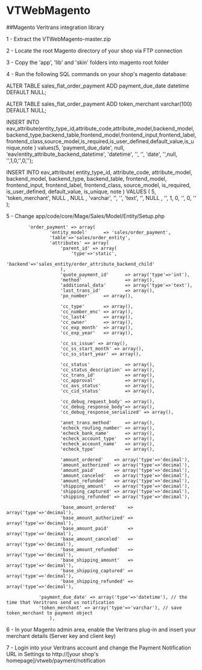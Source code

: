 VTWebMagento
==============

##Magento Veritrans integration library

1 - Extract the VTWebMagento-master.zip 

2 - Locate the root Magento directory of your shop via FTP connection

3 - Copy the 'app', 'lib' and 'skin' folders into magento root folder

4 - Run the following SQL commands on your shop's magento database:

ALTER TABLE sales_flat_order_payment ADD payment_due_date datetime DEFAULT NULL; 

ALTER TABLE sales_flat_order_payment ADD token_merchant varchar(100) DEFAULT NULL; 

INSERT INTO eav_attribute(entity_type_id,attribute_code,attribute_model,backend_model,backend_type,backend_table,frontend_model,frontend_input,frontend_label,frontend_class,source_model,is_required,is_user_defined,default_value,is_unique,note ) values(5, 'payment_due_date', null, 'eav/entity_attribute_backend_datetime', 'datetime', '', '', 'date', '',null, '',1,0,'',0,'');

INSERT INTO eav_attribute( entity_type_id, attribute_code, attribute_model, backend_model, backend_type, backend_table, frontend_model, frontend_input, frontend_label, frontend_class, source_model, is_required, is_user_defined, default_value, is_unique, note ) VALUES ( 5, 'token_merchant', NULL , NULL , 'varchar', '', '', 'text', '', NULL , '', 1, 0, '', 0, '' );


5 - Change app/code/core/Mage/Sales/Model/Entity/Setup.php

```
		'order_payment' => array(
                'entity_model'      => 'sales/order_payment',
                'table'=>'sales/order_entity',
                'attributes' => array(
                    'parent_id' => array(
                        'type'=>'static',
                        'backend'=>'sales_entity/order_attribute_backend_child'
                    ),
                    'quote_payment_id'      => array('type'=>'int'),
                    'method'                => array(),
                    'additional_data'       => array('type'=>'text'),
                    'last_trans_id'         => array(),
                    'po_number'     => array(),

                    'cc_type'       => array(),
                    'cc_number_enc' => array(),
                    'cc_last4'      => array(),
                    'cc_owner'      => array(),
                    'cc_exp_month'  => array(),
                    'cc_exp_year'   => array(),

                    'cc_ss_issue' => array(),
                    'cc_ss_start_month' => array(),
                    'cc_ss_start_year' => array(),

                    'cc_status'             => array(),
                    'cc_status_description' => array(),
                    'cc_trans_id'           => array(),
                    'cc_approval'           => array(),
                    'cc_avs_status'         => array(),
                    'cc_cid_status'         => array(),

                    'cc_debug_request_body' => array(),
                    'cc_debug_response_body'=> array(),
                    'cc_debug_response_serialized' => array(),

                    'anet_trans_method'     => array(),
                    'echeck_routing_number' => array(),
                    'echeck_bank_name'      => array(),
                    'echeck_account_type'   => array(),
                    'echeck_account_name'   => array(),
                    'echeck_type'           => array(),

                    'amount_ordered'    => array('type'=>'decimal'),
                    'amount_authorized' => array('type'=>'decimal'),
                    'amount_paid'       => array('type'=>'decimal'),
                    'amount_canceled'   => array('type'=>'decimal'),
                    'amount_refunded'   => array('type'=>'decimal'),
                    'shipping_amount'   => array('type'=>'decimal'),
                    'shipping_captured' => array('type'=>'decimal'),
                    'shipping_refunded' => array('type'=>'decimal'),

                    'base_amount_ordered'    => array('type'=>'decimal'),
                    'base_amount_authorized' => array('type'=>'decimal'),
                    'base_amount_paid'       => array('type'=>'decimal'),
                    'base_amount_canceled'   => array('type'=>'decimal'),
                    'base_amount_refunded'   => array('type'=>'decimal'),
                    'base_shipping_amount'   => array('type'=>'decimal'),
                    'base_shipping_captured' => array('type'=>'decimal'),
                    'base_shipping_refunded' => array('type'=>'decimal'),
		    
		    'payment_due_date' => array('type'=>'datetime'), // the time that Veritrans send us notification
		    'token_merchant' => array('type'=>'varchar'), // save token_merchant to payment object
                ), 
```			

6 - In your Magento admin area, enable the Veritrans plug-in and insert your merchant details (Server key and client key)
				
7 - Login into your Veritrans account and change the Payment Notification URL in Settings to http://[your shop's homepage]/vtweb/payment/notification 
